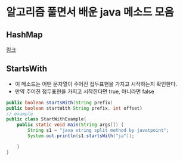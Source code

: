 # 알고리즘 풀면서 배운 java 메소드 모음

## HashMap
[링크](주소)

## StartsWith
- 이 메소드는 어떤 문자열이 주어진 접두표현을 가지고 시작하는지 확인한다.
- 만약 주어진 접두표현을 가지고 시작한다면 true, 아니라면 false
```java
public boolean startsWith(String prefix)
public boolean startWith String prefix, int offset)
// example
public class StartWithExample{
    public static void main(String args[]) {
        String s1 = "java string split method by javatpoint";
        System.out.println(s1.startsWith("ja"));

    }
}
```
